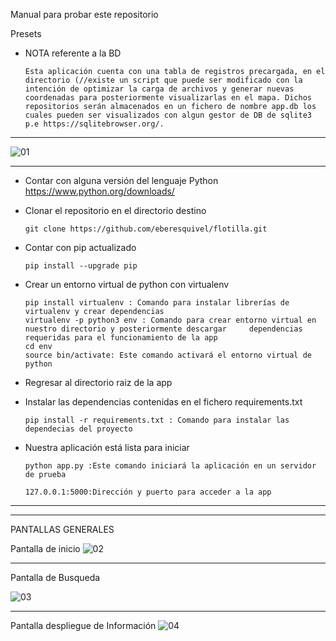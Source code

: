 Manual para probar este repositorio

Presets

- NOTA referente a la BD
      
      Esta aplicación cuenta con una tabla de registros precargada, en el directorio (//existe un script que puede ser modificado con la intención de optimizar la carga de archivos y generar nuevas coordenadas para posteriormente visualizarlas en el mapa. Dichos repositorios serán almacenados en un fichero de nombre app.db los cuales pueden ser visualizados con algun gestor de DB de sqlite3 p.e https://sqlitebrowser.org/. 
_____
![01](https://user-images.githubusercontent.com/19479856/54296526-bb2b1400-457a-11e9-8b80-a2cace21dc84.png)

_____
      
- Contar con alguna versión del lenguaje Python       
      https://www.python.org/downloads/

- Clonar el repositorio en el directorio destino

      git clone https://github.com/eberesquivel/flotilla.git
- Contar con pip actualizado

      pip install --upgrade pip
- Crear un entorno virtual de python con virtualenv
      
      pip install virtualenv : Comando para instalar librerías de virtualenv y crear dependencias
      virtualenv -p python3 env : Comando para crear entorno virtual en nuestro directorio y posteriormente descargar     dependencias requeridas para el funcionamiento de la app
      cd env
      source bin/activate: Este comando activará el entorno virtual de python
- Regresar al directorio raiz de la app
      
- Instalar las dependencias contenidas en el fichero requirements.txt
      
      pip install -r requirements.txt : Comando para instalar las dependecias del proyecto


- Nuestra aplicación está lista para iniciar
      
      python app.py :Este comando iniciará la aplicación en un servidor de prueba 
      
      127.0.0.1:5000:Dirección y puerto para acceder a la app
____

____

PANTALLAS GENERALES

Pantalla de inicio
![02](https://user-images.githubusercontent.com/19479856/54308219-1ec13b80-4593-11e9-8147-6306720ef417.png)

____
Pantalla de Busqueda

![03](https://user-images.githubusercontent.com/19479856/54308313-63e56d80-4593-11e9-9bc5-3ba80b62408a.png)

_____

Pantalla despliegue de Información
![04](https://user-images.githubusercontent.com/19479856/54308487-bb83d900-4593-11e9-8e44-9ed0534e15d6.png)
